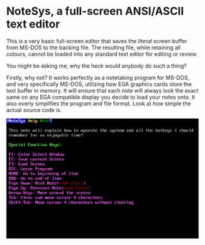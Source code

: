 # NoteSys, a full-screen ANSI/ASCII text editor

This is a very basic full-screen editor that saves the *literal* screen buffer from MS-DOS to the
backing file.  The resulting file, while retaining all colours, cannot be loaded into any standard
text editor for editing or review.

You might be asking me, why the heck would anybody do such a thing?

Firstly, why not?  It works perfectly as a notetaking program for MS-DOS, and very specifically MS-DOS,
utilizing how EGA graphics cards store the text buffer in memory.  It will ensure that each note will
always look the exact same on any EGA compatible display you decide to load your notes onto.  It also
overly simplifies the program and file format.  Look at how simple the actual source code is.

![Shortcut Keys and Screenshot](Screenshot_20240712_012155.png)
